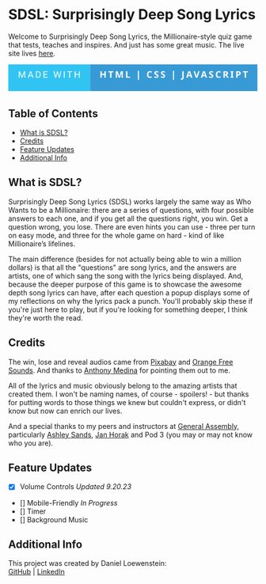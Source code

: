 # SDSL: Surprisingly Deep Song Lyrics

Welcome to Surprisingly Deep Song Lyrics, the Millionaire-style quiz game that tests, teaches and inspires. And just has some great music. The live site lives [here](https://sdsl.surge.sh/).

![techstack](./images/Made%20With-HTML%20_%20CSS%20_%20Javascript-.svg)

## Table of Contents

- [What is SDSL?](#what-is-sdsl)
- [Credits](#credits)
- [Feature Updates](#feature-updates)
- [Additional Info](#additional-info)

## What is SDSL?

Surprisingly Deep Song Lyrics (SDSL) works largely the same way as Who Wants to be a Millionaire: there are a series of questions, with four possible answers to each one, and if you get all the questions right, you win. Get a question wrong, you lose. There are even hints you can use - three per turn on easy mode, and three for the whole game on hard - kind of like Millionaire’s lifelines.

The main difference (besides for not actually being able to win a million dollars) is that all the "questions" are song lyrics, and the answers are artists, one of which sang the song with the lyrics being displayed. And, because the deeper purpose of this game is to showcase the awesome depth song lyrics can have, after each question a popup displays some of my reflections on why the lyrics pack a punch. You'll probably skip these if you're just here to play, but if you're looking for something deeper, I think they're worth the read.

## Credits

The win, lose and reveal audios came from [Pixabay]() and [Orange Free Sounds](). And thanks to [Anthony Medina]() for pointing them out to me.

All of the lyrics and music obviously belong to the amazing artists that created them. I won't be naming names, of course - spoilers! - but thanks for putting words to those things we knew but couldn't express, or didn't know but now can enrich our lives.

And a special thanks to my peers and instructors at [General Assembly](https://generalassemb.ly/education/software-engineering-immersive/new-york-city), particularly [Ashley Sands](https://www.linkedin.com/in/ashley-sands/), [Jan Horak](https://www.linkedin.com/in/jan-horak/) and Pod 3 (you may or may not know who you are).

## Feature Updates

- [x] Volume Controls _Updated 9.20.23_
- [] Mobile-Friendly _In Progress_
- [] Timer
- [] Background Music

## Additional Info

This project was created by Daniel Loewenstein:
<br>
[GitHub](https://github.com/loewenst) | [LinkedIn](https://www.linkedin.com/in/daniel-loewenstein-849a67213/)
